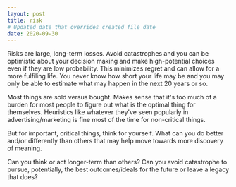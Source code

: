 ```yaml
---
layout: post
title: risk
# Updated date that overrides created file date
date: 2020-09-30
---
```


Risks are large, long-term losses.
Avoid catastrophes
and you can be optimistic
about your decision making
and make high-potential choices
even if they are low probability.
This minimizes regret
and can allow for a more fulfiling life.
You never know how short your life may be
and you may only be able to estimate
what may happen in the next 20 years or so.

Most things are sold versus bought.
Makes sense
that it's too much of a burden
for most people
to figure out what is the optimal thing
for themselves.
Heuristics like whatever they've seen popularly in advertising/marketing
is fine most of the time for non-critical things.

But for important, critical things,
think for yourself.
What can you do better
and/or differently
than others
that may help move towards
more discovery
of meaning.

Can you think or act
longer-term
than others?
Can you avoid catastrophe
to pursue,
potentially,
the best outcomes/ideals
for the future
or leave a legacy that does?
